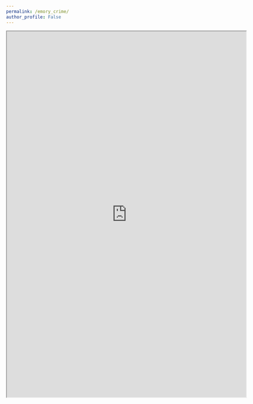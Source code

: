 ```yaml
---
permalink: /emory_crime/
author_profile: False
---
```


<iframe src="https://emory-crime.shinyapps.io/emory_crime_shiny/"  width="130%" height="1000"> </iframe>